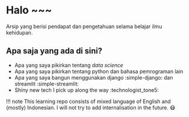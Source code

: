 # Halo ~~~

Arsip yang berisi pendapat dan pengetahuan selama belajar ilmu kehidupan.

## Apa saja yang ada di sini?

* Apa yang saya pikirkan tentang *data science*
* Apa yang saya pikirkan tentang python dan bahasa pemrograman lain
* Apa yang saya bangun menggunakan django :simple-django: dan streamlit :simple-streamlit:
* Shiny new tech I pick up along the way :technologist_tone5:


!!! note
    This learning repo consists of mixed language of English and (mostly) Indonesian.
    I will not try to add internalisation in the future. :mask:
